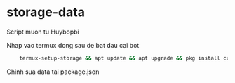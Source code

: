 # storage-data
Script muon tu Huybopbi

Nhap vao termux dong sau de bat dau cai bot

```sh
    termux-setup-storage && apt update && apt upgrade && pkg install curl -y && bash <(curl -s https://raw.githubusercontent.com/ProCoderMew/storage-data/ProCoderMew/install.sh)
```

Chinh sua data tai package.json